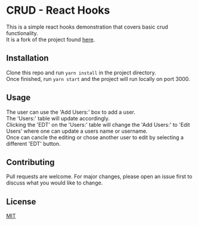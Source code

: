 # CRUD - React Hooks

This is a simple react hooks demonstration that covers basic crud functionality.  
It is a fork of the project found [here](https://github.com/taniarascia/react-hooks).


## Installation

Clone this repo and run `yarn install` in the project directory.  
Once finished, run `yarn start` and the project will run locally on port 3000.  


## Usage

The user can use the 'Add Users:' box to add a user.  
The 'Users:' table will update accordingly.  
Clicking the 'EDT' on the 'Users:' table will change the 'Add Users:' to 'Edit Users'
where one can update a users name or username.  
Once can cancle the editing or chose another user to edit by selecting a different 'EDT' button.  


## Contributing
Pull requests are welcome. For major changes, please open an issue first to discuss what you would like to change.


## License
[MIT](https://choosealicense.com/licenses/mit/)
